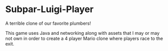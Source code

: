 # Subpar-Luigi-Player
A terrible clone of our favorite plumbers!

This game uses Java and networking along with assets that I may or may not own in order to create a 4 player Mario clone where players race to the exit.
